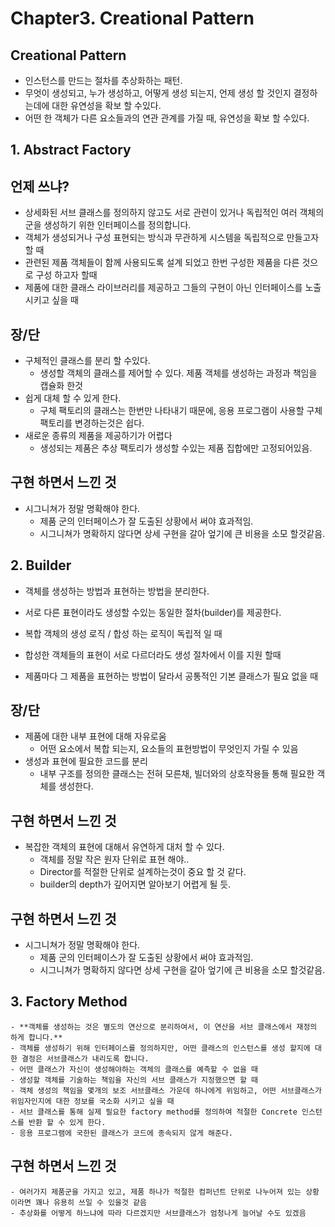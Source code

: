 # Chapter3. Creational Pattern

## Creational Pattern

- 인스턴스를 만드는 절차를 추상화하는 패턴.
- 무엇이 생성되고, 누가 생성하고, 어떻게 생성 되는지, 언제 생성 할 것인지 결정하는데에 대한 유연성을 확보 할 수있다.
- 어떤 한 객체가 다른 요소들과의 연관 관계를 가질 때, 유연성을 확보 할 수있다.

## 1. Abstract Factory

## 언제 쓰냐?

- 상세화된 서브 클래스를 정의하지 않고도 서로 관련이 있거나 독립적인 여러 객체의 군을 생성하기 위한 인터페이스를 정의합니다.
- 객체가 생성되거나 구성 표현되는 방식과 무관하게 시스템을 독립적으로 만들고자 할 때
- 관련된 제품 객체들이 함께 사용되도록 설계 되었고 한번 구성한 제품을 다른 것으로 구성 하고자 할때
- 제품에 대한 클래스 라이브러리를 제공하고 그들의 구현이 아닌 인터페이스를 노출 시키고 싶을 때

## 장/단

- 구체적인 클래스를 분리 할 수있다.
    - 생성할 객체의 클래스를 제어할 수 있다. 제품 객체를 생성하는 과정과 책임을 캡슐화 한것
- 쉽게 대체 할 수 있게 한다.
    - 구체 팩토리의 클래스는 한번만 나타내기 때문에, 응용 프로그램이 사용할 구체 팩토리를 변경하는것은 쉽다.
- 새로운 종류의 제품을 제공하기가 어렵다
    - 생성되는 제품은 추상 팩토리가 생성할 수있는 제품 집합에만 고정되어있음.

## 구현 하면서 느낀 것

- 시그니쳐가 정말 명확해야 한다.
    - 제품 군의 인터페이스가 잘 도출된 상황에서 써야 효과적임.
    - 시그니쳐가 명확하지 않다면 상세 구현을 갈아 엎기에 큰 비용을 소모 할것같음.

## 2. Builder

- 객체를 생성하는 방법과 표현하는 방법을 분리한다.
- 서로 다른 표현이라도 생성할 수있는 동일한 절차(builder)를 제공한다.

- 복합 객체의 생성 로직 / 합성 하는 로직이 독립적 일 때
- 합성한 객체들의 표현이 서로 다르더라도 생성 절차에서 이를 지원 할때
- 제품마다 그 제품을 표현하는 방법이 달라서 공통적인 기본 클래스가 필요 없을 때

## 장/단

- 제품에 대한 내부 표현에 대해 자유로움
    - 어떤 요소에서 복합 되는지, 요소들의 표현방법이 무엇인지 가릴 수 있음
- 생성과 표현에 필요한 코드를 분리
    - 내부 구조를 정의한 클래스는 전혀 모른채, 빌더와의 상호작용들 통해 필요한 객체를 생성한다.

## 구현 하면서 느낀 것

- 복잡한 객체의 표현에 대해서 유연하게 대처 할 수 있다.
    - 객체를 정말 작은 원자 단위로 표현 해야..
    - Director를 적절한 단위로 설계하는것이 중요 할 것 같다.
    - builder의 depth가 깊어지면 알아보기 어렵게 될 듯.
    
## 구현 하면서 느낀 것
- 시그니쳐가 정말 명확해야 한다.
    - 제품 군의 인터페이스가 잘 도출된 상황에서 써야 효과적임.
    - 시그니쳐가 명확하지 않다면 상세 구현을 갈아 엎기에 큰 비용을 소모 할것같음.    

## 3. Factory Method
    - **객체를 생성하는 것은 별도의 연산으로 분리하여서, 이 연산을 서브 클래스에서 재정의 하게 합니다.**
    - 객체를 생성하기 위해 인터페이스를 정의하지만, 어떤 클래스의 인스턴스를 생성 할지에 대한 결정은 서브클래스가 내리도록 합니다.
    - 어떤 클래스가 자신이 생성해야하는 객체의 클래스를 예측할 수 없을 때
    - 생성할 객체를 기술하는 책임을 자신의 서브 클래스가 지정했으면 할 때
    - 객체 생성의 책임을 몇개의 보조 서브클래스 가운데 하나에게 위임하고, 어떤 서브클래스가 위임자인지에 대한 정보를 국소화 시키고 싶을 때
    - 서브 클래스를 통해 실제 필요한 factory method를 정의하여 적절한 Concrete 인스턴스를 반환 할 수 있게 한다.
    - 응용 프로그램에 국한된 클래스가 코드에 종속되지 않게 해준다.

## 구현 하면서 느낀 것
    - 여러가지 제품군을 가지고 있고, 제품 하나가 적절한 컴퍼넌트 단위로 나누어져 있는 상황이라면 꽤나 유용히 쓰일 수 있을것 같음
    - 추상화를 어떻게 하느냐에 따라 다르겠지만 서브클래스가 엄청나게 늘어날 수도 있겠음

